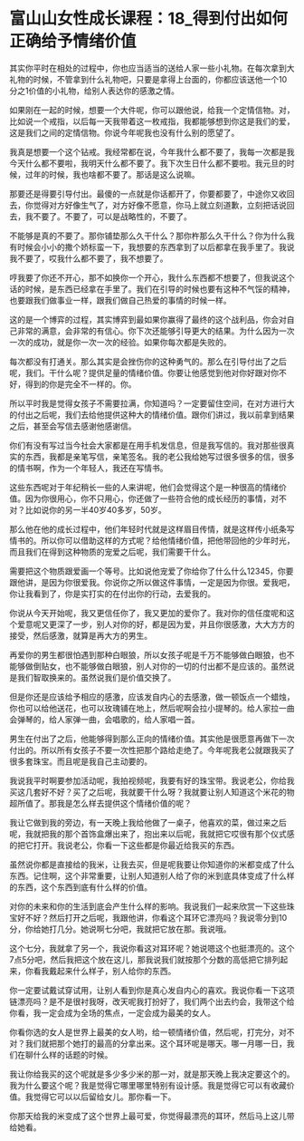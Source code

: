 # 富山山女性成长课程：18_得到付出如何正确给予情绪价值

其实你平时在相处的过程中，你也应当适当的送给人家一些小礼物。在每次拿到大礼物的时候，不管拿到什么礼物吧，只要是拿得上台面的，你都应该送他一个10分之1价值的小礼物，给别人表达你的感激之情。

如果刚在一起的时候，想要一个大件呢，你可以跟他说，给我一个定情信物。对，比如说一个戒指，以后每一天我带着这一枚戒指，我都能够想到你这是我们的爱，这是我们之间的定情信物。你说今年呢我也没有什么别的愿望了。

我真是想要一个这个钻戒。我经常都在说，今年我什么都不要了，我每一次都是我今天什么都不要啦，我明天什么都不要了。我下次生日什么都不要啦。我元旦的时候，过年的时候，我也啥都不要了。那话是这么说嘛。

那要还是得要引导付出。最傻的一点就是你话都开了，你要都要了，中途你又收回去，你觉得对方好像生气了，对方好像不愿意，你马上就立刻道歉，立刻把话说回去，我不要了。不要了，可以是战略性的，不要了。

不能够是真的不要了。那你铺垫那么久干什么？那你杵那么久干什么？你为什么我有时候会小小的撒个娇标蛮一下，我想要的东西拿到了以后都拿在我手里了。我说我不要了，哎我什么都不要了，我不想要了。

哼我要了你还不开心，那不如换你一个开心，我什么东西都不想要了，但我说这个话的时候，是东西已经拿在手里了。我们在引导的时候也要有这种不气馁的精神，也要跟我们做事业一样，跟我们做自己热爱的事情的时候一样。

这的是一个博弈的过程，其实博弈到最如果你赢得了最终的这个战利品，你会对自己非常的满意，会非常的有信心。你下次还能够引导更大的结果。为什么因为一次一次的成功，就是你一次一次的经验。如果你每次都是失败的。

每次都没有打通关。那么其实是会挫伤你的这种勇气的。那么在引导付出了之后呢，我们。干什么呢？提供足量的情绪价值。你要让他感觉到他对你好跟对你不好，得到的你是完全不一样的。你。

所以平时我是觉得女孩子不需要拉满，你知道吗？一定要留住空间，在对方进行大的付出之后呢，我们去给他提供这种大的情绪价值。跟你们讲过，我以前拿到结果之后，甚至会写信去感谢他感谢信。

你们有没有写过当今社会大家都是在用手机发信息，但是我写信的。我对那些很真实的东西，我都是亲笔写信，亲笔签名。我的老公我给她写过很多很多的信，很多的情书啊，作为一个年轻人，我还在写情书。

这些东西呢对于年纪稍长一些的人来讲呢，他们会觉得这个是一种很高的情绪价值。因为你很用心，你不只用心，你还做了一些符合他的成长经历的事情，对不对？比如说你的另一半40岁40多岁，50岁。

那么他在他的成长过程中，他们年轻时代就是这样眉目传情，就是这样传小纸条写情书的。所以你可以借助这样的方式呢？给他情绪价值，把他带回他的少年时光，而且我们在得到这种物质的宠爱之后呢，我们需要干什么。

需要把这个物质跟爱画一个等号。比如说他宠爱了你给你了什么什么12345，你要跟他讲，是因为你很爱我。你说你之所以做这件事情，一定是因为你很。爱我吧，你让我看到了，你是实打实的在付出你的行动，去爱我的。

你说从今天开始呢，我又更信任你了，我又更加的爱你了。我对你的信任度呢和这个爱意呢又更深了一步，别人对你的好，都是因为爱，并且你很感激，大大方方的接受，然后感激，就算是再大方的男生。

再爱你的男生都很怕遇到那种白眼狼，所以女孩子呢是千万不能够做白眼狼，也不能够做倒贴女，也不能够做白眼狼，别人对你的一切的付出都不是应该的。虽然说是我们智取换来的。虽然说我们是价值交换了。

但是你还是应该给予相应的感激，应该发自内心的去感激，做一顿饭点一个蜡烛，你也可以给他送花，也可以玫瑰铺在地上，然后呢啊会拉小提琴的。给人家拉一曲会弹琴的，给人家弹一曲，会唱歌的，给人家唱一首。

男生在付出了之后，他能够得到那么正向的情绪价值。其实他是很愿意再做下一次付出的。所以所有女孩子不要一次性把那个路给走绝了。今年呢我老公就跟我买了很多套珠宝。而且呢是我自己主动要的。

我说我平时啊要参加活动呢，我拍视频呢，我要有好的珠宝带。我说老公，你给我买这几套好不好？买了之后呢，我就要干什么呀？我就要让别人知道这个米花的物超所值了。那我是怎么样去提供这个情绪价值的呢？

我让它做到我的旁边，有一天晚上我给他做了一桌子，他喜欢的菜，做过来之后呢，我就把我的那个首饰盒爆出来了，抱出来以后呢，我就把它哎很有那个仪式感的把它打开。我说老公，你看一下这些都是你最近给我买的东西。

虽然说你都是直接给的我米，让我去买，但是呢我要让你知道你的米都变成了什么东西。记住啊，这个非常重要，让别人知道别人给了你的米到底具体变成了什么样的东西，这个东西到底有什么样的价值。

对你的未来和你的生活到底会产生什么样的影响。我说我们一起来欣赏一下这些珠宝好不好？然后打开之后呢，我跟他讲，你看这个耳环它漂亮吗？我说零分到10分，你给她打几分。她说啊七分吧，我就把它放在那。我说哦。

这个七分，我就拿了另一个，我说你看这对耳环呢？她说嗯这个也挺漂亮的。这个7点5分吧，然后我把这个放在这儿，那我说我们就按那个分数的高低把它排列起来，你看我戴起来什么样子，别人给你的东西。

你一定要试戴试穿试用，让别人看到你是真心发自内心的喜欢。我说你看一下这项链漂亮吗？是不是很衬我呀，改天呢我打扮好了，我们两个出去约会，我带这个给你看，我一定会成为全场的焦点，一定会成为最美的女人。

你看你选的女人是世界上最美的女人哟，给一顿情绪价值，然后呢，打完分，对不对？我们就把那个她打的最高的分拿出来。这个耳环呢是哪天。哪一月哪一日，我们在聊什么样的话题的时候。

我让你给我买的这个呢就是多少多少米的那一对，就是那天晚上我决定要这个的。我为什么要这个呢？我是觉得它哪里哪里特别有设计感。我是觉得它可以有收藏价值。我觉得它可以以后留给女儿。那你看一下。

你那天给我的米变成了这个世界上最可爱，你觉得最漂亮的耳环，然后马上这儿带给她看。